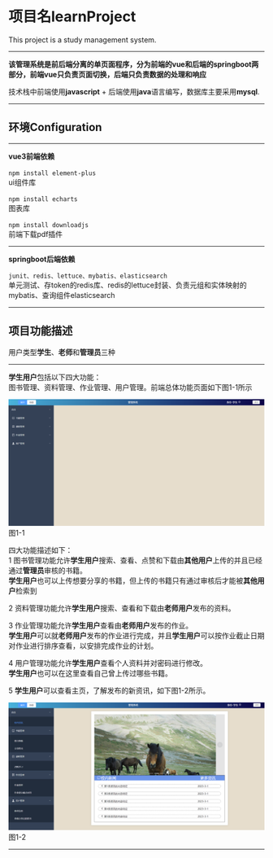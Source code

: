 # 项目名learnProject

This project is a study management system.
___
**该管理系统是前后端分离的单页面程序，分为前端的vue和后端的springboot两部分，前端vue只负责页面切换，后端只负责数据的处理和响应**

技术栈中前端使用**javascript** + 后端使用**java**语言编写，数据库主要采用**mysql**.
___
## 环境Configuration
___
**vue3前端依赖**

`npm install element-plus`<br>
ui组件库

`npm install echarts`<br>
图表库

`npm install downloadjs`<br>
前端下载pdf插件
___
**springboot后端依赖**

`junit、redis、lettuce、mybatis、elasticsearch`<br>
单元测试、存token的redis库、redis的lettuce封装、负责元组和实体映射的mybatis、查询组件elasticsearch
___
## 项目功能描述

用户类型**学生**、**老师**和**管理员**三种
___
**学生用户**包括以下四大功能：<br>
图书管理、资料管理、作业管理、用户管理。前端总体功能页面如下图1-1所示

![这是图片](/src/assets/img/std-summary.png "std-summary")
图1-1

四大功能描述如下：<br>
1 图书管理功能允许**学生用户**搜索、查看、点赞和下载由**其他用户**上传的并且已经通过**管理员**审核的书籍。<br>
**学生用户**也可以上传想要分享的书籍，但上传的书籍只有通过审核后才能被**其他用户**检索到

2 资料管理功能允许**学生用户**搜索、查看和下载由**老师用户**发布的资料。

3 作业管理功能允许**学生用户**查看由**老师用户**发布的作业。<br>
**学生用户**可以就**老师用户**发布的作业进行完成，并且**学生用户**可以按作业截止日期对作业进行排序查看，以安排完成作业的计划。

4 用户管理功能允许**学生用户**查看个人资料并对密码进行修改。<br>
**学生用户**也可以在这里查看自己曾上传过哪些书籍。

5 **学生用户**可以查看主页，了解发布的新资讯，如下图1-2所示。

![这是图片](/src/assets/img/std-home.png "std-home")
图1-2
___








